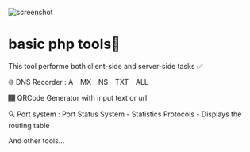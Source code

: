 ![screenshot](https://github.com/nimasmr/basic-php-tools/assets/74816248/a11bc36c-0443-47d8-8031-4025635a5cab)
# basic php tools🔧
This tool performe both client-side and server-side tasks ✅

🌐 DNS Recorder : A - MX - NS - TXT - ALL 

🏾 QRCode Generator with input text or url 

🔍 Port system : Port Status System - Statistics Protocols - Displays the routing table 

And other tools...

